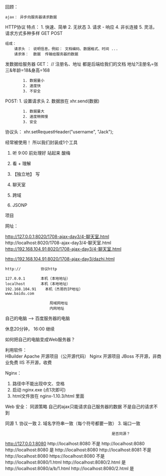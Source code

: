 

回顾：

	ajax： 异步向服务器请求数据


HTTP协议
	特点：
		1. 快速、简单
		2. 无状态
		3. 请求 - 响应
		4. 非长连接
		5. 灵活，请求方式多种多样
				GET
				POST
				
	组成：
		请求头 ： 说明信息，例如： 文档编码、数据格式、时间 ...
		请求体：  数据  传输给服务器的数据
	
发数据给服务器	
GET：
			// 注册名、地址 都是后端给我们的文档
		地址?注册名=张三&年龄=18&身高=168			
		
			1. 数据量小		
			2. 速度快
			3. 不安全

POST:
	1. 设置请求头
	2. 数据放在   xhr.send(数据)
	
			1. 数据量大
			2. 速度稍微慢
			3. 安全


协议头：
	xhr.setRequestHeader("username", "Jack");
	
	
经常被使用！ 所以我们封装成1个工具	


1. 听
		9:00 前处理好
		站起来
		酸梅

2. 看 + 理解
3. 【独立地】 写



1. 聊天室
2. 跨域
3. JSONP

项目




网址：

http://127.0.0.1:8020/1708-ajax-day3/4-聊天室.html
http://localhost:8020/1708-ajax-day3/4-聊天室.html
http://192.168.104.91:8020/1708-ajax-day3/4-聊天室.html

http://192.168.104.91:8020/1708-ajax-day3/dazhi.html

  	http://   		协议http
  	
  	127.0.0.1		本机（本地地址） 
  	localhost       本机（本地地址） 
  	192.168.104.91    本机（杰哥的IP地址） 
  	www.baidu.com
  	
  						局域网地址
  						内网地址



自己的电脑      -->         百度服务器的电脑
	
	
休息20分钟， 16:00 继续	



如何把自己的电脑变成Web服务器？

利用软件：  
	HBuilder
	Apache  开源项目（公开源代码）
	Nginx   开源项目
	JBoss   不开源，非商业免费
	IIS     不开源，收费
	
	
Nginx：
1. 路径中不能出现中文、空格
2. 启动 nginx.exe (点1次即可)
3. html文件放在 nginx-1.10.3/html 里面	


Web 安全：
	同源策略
		自己的ajax只能请求自己服务器的数据
			不是自己的请求不到
			

同源
	1. 协议一致
	2. 域名字符串一致（每个符号都要一致）
	3. 端口一致
	
 													是否同源？
http://127.0.0.1:8080     http://localhost:8080      不是
http://localhost:8080     http://localhost:8080      是
http://localhost:8080     http://localhost:8081      不是
http://localhost:8080     https://localhost:8080     不是
http://localhost:8080/1.html     http://localhost:8080/2.html      		是
http://localhost:8080/a/b/1.html     http://localhost:8080/2.html       是